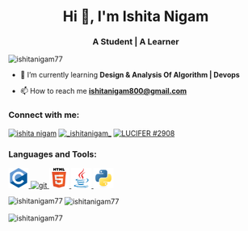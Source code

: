 <h1 align="center">Hi 👋, I'm Ishita Nigam</h1>
<h3 align="center">A Student | A Learner</h3>


<p align="left"> <img src="https://komarev.com/ghpvc/?username=ishitanigam77&label=Profile%20views&color=0e75b6&style=flat" alt="ishitanigam77" /> </p>

- 🌱 I’m currently learning **Design & Analysis Of Algorithm | Devops**

- 📫 How to reach me **ishitanigam800@gmail.com**

<h3 align="left">Connect with me:</h3>
<p align="left">
<a href="https://linkedin.com/in/ishita nigam" target="blank"><img align="center" src="https://raw.githubusercontent.com/rahuldkjain/github-profile-readme-generator/master/src/images/icons/Social/linked-in-alt.svg" alt="ishita nigam" height="30" width="40" /></a>
<a href="https://instagram.com/_ishitanigam_" target="blank"><img align="center" src="https://raw.githubusercontent.com/rahuldkjain/github-profile-readme-generator/master/src/images/icons/Social/instagram.svg" alt="_ishitanigam_" height="30" width="40" /></a>
<a href="https://discord.gg/LUCIFER #2908" target="blank"><img align="center" src="https://raw.githubusercontent.com/rahuldkjain/github-profile-readme-generator/master/src/images/icons/Social/discord.svg" alt="LUCIFER #2908" height="30" width="40" /></a>
</p>

<h3 align="left">Languages and Tools:</h3>
<p align="left"> <a href="https://www.cprogramming.com/" target="_blank" rel="noreferrer"> <img src="https://raw.githubusercontent.com/devicons/devicon/master/icons/c/c-original.svg" alt="c" width="40" height="40"/> </a> <a href="https://git-scm.com/" target="_blank" rel="noreferrer"> <img src="https://www.vectorlogo.zone/logos/git-scm/git-scm-icon.svg" alt="git" width="40" height="40"/> </a> <a href="https://www.w3.org/html/" target="_blank" rel="noreferrer"> <img src="https://raw.githubusercontent.com/devicons/devicon/master/icons/html5/html5-original-wordmark.svg" alt="html5" width="40" height="40"/> </a> <a href="https://www.java.com" target="_blank" rel="noreferrer"> <img src="https://raw.githubusercontent.com/devicons/devicon/master/icons/java/java-original.svg" alt="java" width="40" height="40"/> </a> <a href="https://www.python.org" target="_blank" rel="noreferrer"> <img src="https://raw.githubusercontent.com/devicons/devicon/master/icons/python/python-original.svg" alt="python" width="40" height="40"/> </a> </p>

<p><img align="left" src="https://github-readme-stats.vercel.app/api/top-langs?username=ishitanigam77&show_icons=true&locale=en&layout=compact" alt="ishitanigam77" /></p>

<p>&nbsp;<img align="center" src="https://github-readme-stats.vercel.app/api?username=ishitanigam77&show_icons=true&locale=en" alt="ishitanigam77" /></p>

<p><img align="center" src="https://github-readme-streak-stats.herokuapp.com/?user=ishitanigam77&" alt="ishitanigam77" /></p>

